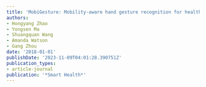 ```yaml
---
title: 'MobiGesture: Mobility-aware hand gesture recognition for healthcare'
authors:
- Hongyang Zhao
- Yongsen Ma
- Shuangquan Wang
- Amanda Watson
- Gang Zhou
date: '2018-01-01'
publishDate: '2023-11-09T04:01:28.390751Z'
publication_types:
- article-journal
publication: '*Smart Health*'
---
```


